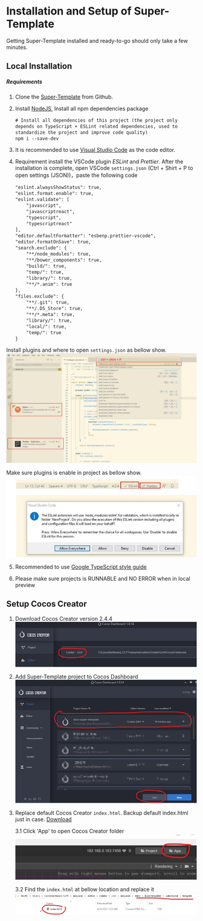 # Installation and Setup of Super-Template

Getting Super-Template installed and ready-to-go should only take a few minutes.

## Local Installation

##### Requirements

1. Clone the [Super-Template](https://github.com/GT3-Game/super-template-outsource) from Github.

2. Install [NodeJS](https://nodejs.org/en/), Install all npm dependencies package
   ```
   # Install all dependencies of this project (the project only depends on TypeScript + ESLint related dependencies, used to standardize the project and improve code quality)
   npm i --save-dev
   ```
3. It is recommended to use [Visual Studio Code](https://code.visualstudio.com/download) as the code editor.

4. Requirement install the VSCode plugin _ESLint_ and _Prettier_. After the installation is complete, open VSCode `settings.json` (Ctrl + Shirt + P to open settings (JSON))，paste the following code
   ```
   "eslint.alwaysShowStatus": true,
   "eslint.format.enable": true,
   "eslint.validate": [
       "javascript",
       "javascriptreact",
       "typescript",
       "typescriptreact"
   ],
   "editor.defaultFormatter": "esbenp.prettier-vscode",
   "editor.formatOnSave": true,
   "search.exclude": {
       "**/node_modules": true,
       "**/bower_components": true,
       "build/": true,
       "temp/": true,
       "library/": true,
       "**/*.anim": true
   },
   "files.exclude": {
       "**/.git": true,
       "**/.DS_Store": true,
       "**/*.meta": true,
       "library/": true,
       "local/": true,
       "temp/": true
   }
   ```

Install plugins and where to open `settings.json` as bellow show.
![](./res/install-plugins.jpg)

Make sure plugins is enable in project as bellow show.
![](./res/setup-plugins.jpg)

5. Recommended to use [Google TypeScript style guide](https://google.github.io/styleguide/tsguide.html)

6. Please make sure projects is RUNNABLE and NO ERROR when in local preview

## Setup Cocos Creator

1. Download Cocos Creator version 2.4.4
   ![](./res/cc-engine-version.jpg)

2. Add Super-Template project to Cocos Dashboard
   ![](./res/add-project.jpg)

3. Replace default Cocos Creator `index.html`. Backup default index.html just in case. [Download](https://github.com/GT3-Game/super-template-docs/blob/main/resources/cocos-creator/index.html)

   3.1 Click 'App' to open Cocos Creator folder
   ![](./res/open-app.jpg)

   3.2 Find the `index.html` at bellow location and replace it
   ![](./res/where-to-replace-index.jpg)
